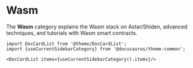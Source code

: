 # Wasm

The **Wasm** category explains the Wasm stack on Astar/Shiden, advanced techniques, and tutorials with Wasm smart contracts.

```mdx-code-block
import DocCardList from '@theme/DocCardList';
import {useCurrentSidebarCategory} from '@docusaurus/theme-common';

<DocCardList items={useCurrentSidebarCategory().items}/>
```
